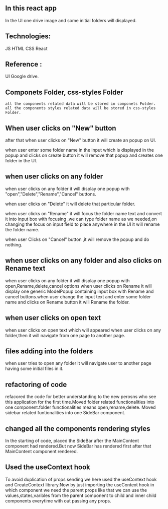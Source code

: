 ## In this react app 

In the UI one drive image and some initial folders will displayed.

## Technologies: 

   JS HTML CSS React

## Reference :

   UI Google drive.

## Componets Folder, css-styles Folder

    all the components related data will be stored in componets Folder.
    all the components styles related data will be stored in css-styles Folder.

## When user clicks on "New" button

after that when user clicks on "New" button it will create an popup on UI.

when user enter some folder name in the input which is displayed in the popup and clicks on create button it will remove that popup and creates one folder in the UI.

## when user clicks on any folder

when user clicks on any folder it will display one popup with "open","Delete","Rename","Cancel" buttons.

when user clicks on "Delete" it will delete that particular folder.

when user clicks on "Rename" it will focus the folder name text and convert it into input box with focusing ,we can type  folder name as we needed,on changing the focus on input field to place anywhere in the UI it will rename the folder name.

when user Clicks on "Cancel" button ,it will remove the popup and do nothing.

## when user clicks on any folder and also clicks on Rename text

 when user clicks on any folder it will display one popup with open,Rename,delete,cancel options when user clicks on Rename it will display one generic ModelPopup containing input box with Rename and cancel buttons.when user change the input text and enter some folder name and clicks on Rename button it will Rename the folder.

 ## when user clicks on open text

 when user clicks on open text which will appeared when user clicks on any folder,then it will navigate from one page to another page.

 ## files adding into the folders

  when user tries to open any folder it will navigate user to another page having some initial files in it.

## refactoring of code

   refacored the code for better understanding to the new perosns who see this application for the first time.Moved folder related functionalities into one component.folder functionalities means open,rename,delete. Moved sidebar related funtionalities into one SideBar component.

## changed all the components rendering styles

   In the starting of code, placed the SideBar after the MainContent component had rendered.But now SideBar has rendered first after that MainContent component rendered.

## Used the useContext hook

  To avoid duplication of props sending we here used the useContext hook and CreateContext library.Now by just importing the useContext hook in which component we need the parent props like that we can use the values,states,varibles from the parent component to child and inner child components everytime with out passing any props.




